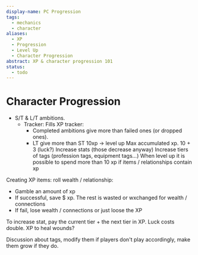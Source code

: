 ```yaml
---
display-name: PC Progression
tags:
  - mechanics
  - character
aliases:
  - XP
  - Progression
  - Level Up
  - Character Progression
abstract: XP & character progression 101
status:
  - todo
---
```

# Character Progression
- S/T & L/T ambitions.
	- Tracker: Fills XP tracker:
		- Completed ambitions give more than failed ones (or dropped ones).
		- LT give more than ST
10xp -> level up
Max accumulated xp. 10 + 3 (luck?)
Increase stats (those decrease anyway)
Increase tiers of tags (profession tags, equipment tags...)
When level up it is possible to spend more than 10 xp if items / relationships contain xp

Creating XP items: roll wealth / relationship:
- Gamble an amount of xp
- If successful, save $ xp. The rest is wasted or wxchanged for wealth / connections
- If fail, lose wealth / connections or just loose the XP

To increase stat, pay the current tier + the next tier in XP. Luck costs double.
XP to heal wounds?

Discussion about tags, modify them if players don't play accordingly, make them grow if they do.




